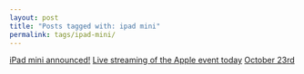```yaml
---
layout: post
title: "Posts tagged with: ipad mini"
permalink: tags/ipad-mini/
---
```

[iPad mini announced!](/2012/10/ipad-mini-announced)
[Live streaming of the Apple event today](/2012/10/live-streaming-of-apple-event-today)
[October 23rd](/2012/10/october-23rd)
